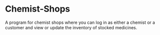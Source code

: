 # Chemist-Shops
A program for chemist shops where you can log in as either a chemist or a customer and view or update the inventory of stocked medicines.
